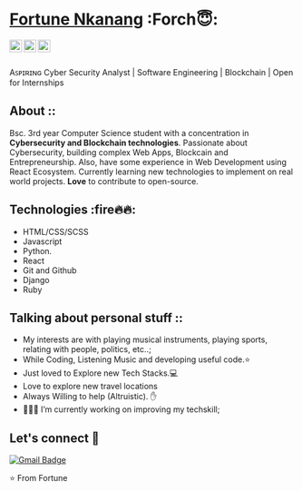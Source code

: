 # <a href="https://www.linkedin.com/in/fortune-gabriel-nkanang-59136421a/">Fortune Nkanang</a> :Forch😇:


<a href="https://www.linkedin.com/in/fortune-gabriel-nkanang-59136421a/">
  <img align="left" alt="Neel's Linkdein" width="22px" src="https://cdn.jsdelivr.net/npm/simple-icons@v3/icons/linkedin.svg" />
</a>
<a href="https://github.com/FortuneGN/">
  <img align="left" alt="Ashwani's Github" width="22px" src="https://cdn.jsdelivr.net/npm/simple-icons@v3/icons/github.svg" />
</a>
<a href="https://www.instagram.com/fortune.dev/">
  <img align="left" alt="Neel's Instagram" width="22px" src="https://cdn.jsdelivr.net/npm/simple-icons@v3/icons/instagram.svg" />
</a>

<br/>
<br/>

Aꜱᴘɪʀɪɴɢ Cyber Security Analyst | Software Engineering | Blockchain | 
Open for Internships


## About ::
   Bsc. 3rd year Computer Science student with a concentration in <b> Cybersecurity and Blockchain technologies</b>. Passionate about Cybersecurity, building complex Web Apps, Blockcain and Entrepreneurship. Also, have some experience in Web Development using React Ecosystem. Currently learning new technologies to implement on real world projects. **Love** to contribute to open-source.

## Technologies :fire🔥🔥:
- HTML/CSS/SCSS
- Javascript
- Python.
- React
- Git and Github
- Django
- Ruby


## Talking about personal stuff ::
-  My interests are with playing musical instruments, playing sports, relating with people, politics, etc..;
- While Coding, Listening Music and developing useful code.⭐️
- Just loved to Explore new Tech Stacks.💻
- Love to explore new travel locations
- Always Willing to help (Altruistic). ✋
- 👨🏽‍💻 I’m currently working on improving my techskill;

##  Let's connect :speech_balloon:
 [![Gmail Badge](https://img.shields.io/badge/-fortune.nkanang@gmail.com-c14438?style=flat-square&logo=Gmail&logoColor=white&link=mailto:fortune.nkanang@gmail.com)](mailto:fortune.nkanang@gmail.com)

⭐️ From Fortune
